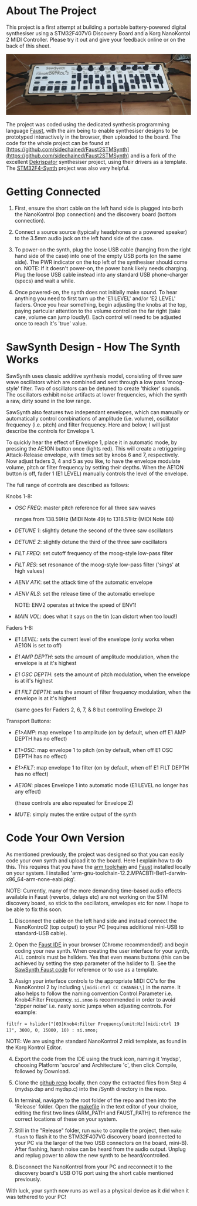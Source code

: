 # About The Project

This project is a first attempt at building a portable battery-powered digital synthesiser using a STM32F407VG Discovery Board and a Korg NanoKontol 2 MIDI Controller. Please try it out and give your feedback online or on the back of this sheet.

![SawSynth Prototype](Resources/SawSynth.jpeg)

The project was coded using the dedicated synthesis programming language [Faust](https://faust.grame.fr), with the aim being to enable synthesiser designs to be prototyped interactively in the browser, then uploaded to the board. The code for the whole project can be found at [https://github.com/sidechained/Faust2STMSynth](https://github.com/sidechained/Faust2STMSynth) and is a fork of the excellent [Dekrispator](https://github.com/MrBlueXav/Dekrispator_v2) synthesiser project, using their drivers as a template. The [STM32F4-Synth](https://github.com/pierstitus/STM32F4-Synth) project was also very helpful.

# Getting Connected

1. First, ensure the short cable on the left hand side is plugged into both the NanoKontrol (top connection) and the discovery board (bottom connection).

2. Connect a source source (typically headphones or a powered speaker) to the 3.5mm audio jack on the left hand side of the case.

3. To power-on the synth, plug the loose USB cable (hanging from the right hand side of the case) into one of the empty USB ports (on the same side). The PWR indicator on the top left of the synthesiser should come on. NOTE: If it doesn't power-on, the power bank likely needs charging. Plug the loose USB cable instead into any standard USB phone-charger (specs) and wait a while.

4. Once powered-on, the synth does not initially make sound. To hear anything you need to first turn up the 'E1 LEVEL' and/or 'E2 LEVEL' faders. Once you hear something, begin adjusting the knobs at the top, paying partcular attention to the volume control on the far right (take care, volume can jump loudly!). Each control will need to be adjusted once to reach it's 'true' value.

# SawSynth Design - How The Synth Works

SawSynth uses classic additive synthesis model, consisting of three saw wave oscillators which are combined and sent through a low pass 'moog-style' filter. Two of oscillators can be detuned to create 'thicker' sounds. The oscillators exhibit noise artifacts at lower frequencies, which the synth a raw, dirty sound in the low range.

SawSynth also features two independant envelopes, which can manually or automatically control combinations of amplitude (i.e. volume), oscillator frequency (i.e. pitch) and filter frequency. Here and below, I will just describe the controls for Envelope 1.

To quickly hear the effect of Envelope 1, place it in automatic mode, by pressing the AE1ON button once (lights red). This will create a retriggering Attack-Release envelope, with times set by knobs 6 and 7, respectively. Now adjust faders 3, 4 and 5 as you like, to have the envelope modulate volume, pitch or filter frequency by setting their depths. When the AE1ON button is off, fader 1 (E1 LEVEL) manually controls the level of the envelope.

The full range of controls are described as follows:

Knobs 1-8:
- _OSC FREQ_:		master pitch reference for all three saw waves
	
	ranges from 138.59Hz (MIDI Note 49) to 1318.51Hz (MIDI Note 88)

- _DETUNE 1_:			slightly detune the second of the three saw oscillators
- _DETUNE 2_:			slightly detune the third of the three saw oscillators
- _FILT FREQ_:		set cutoff frequency of the moog-style low-pass filter
- _FILT RES_:			set resonance of the moog-style low-pass filter ('sings' at high values)
- _AENV ATK_:			set the attack time of the automatic envelope
- _AENV RLS_:			set the release time of the automatic envelope

	NOTE: ENV2 operates at twice the speed of ENV1!

- _MAIN VOL_:			does what it says on the tin (can distort when too loud!)

Faders 1-8:
- _E1 LEVEL_:		sets the current level of the envelope (only works when AE1ON is set to off)
- _E1 AMP DEPTH_:		sets the amount of amplitude modulation, when the envelope is at it's highest
- _E1 OSC DEPTH_:		sets the amount of pitch modulation, when the envelope is at it's highest
- _E1 FILT DEPTH_:	sets the amount of filter frequency modulation, when the envelope is at it's highest

	(same goes for Faders 2, 6, 7, & 8 but controlling Envelope 2)

Transport Buttons:
- _E1>AMP_:			map envelope 1 to amplitude (on by default, when off E1 AMP DEPTH has no effect)
- _E1>OSC_:			map envelope 1 to pitch (on by default, when off E1 OSC DEPTH has no effect)
- _E1>FILT_:			map envelope 1 to filter (on by default, when off E1 FILT DEPTH has no effect)
- _AE1ON_:			places Envelope 1 into automatic mode (E1 LEVEL no longer has any effect)

	(these controls are also repeated for Envelope 2)

- _MUTE_:				simply mutes the entire output of the synth

# Code Your Own Version

As mentioned previously, the project was designed so that you can easily code your own synth and upload it to the board. Here I explain how to do this. This requires that you have the [arm toolchain](https://developer.arm.com/downloads/-/arm-gnu-toolchain-downloads) and [Faust](https://faust.grame.fr/downloads/) installed locally on your system. I installed 'arm-gnu-toolchain-12.2.MPACBTI-Bet1-darwin-x86_64-arm-none-eabi.pkg'.

NOTE: Currently, many of the more demanding time-based audio effects available in Faust (reverbs, delays etc) are not working on the STM discovery board, so stick to the oscillators, envelopes etc for now. I hope to be able to fix this soon.

1. Disconnect the cable on the left hand side and instead connect the NanoKontrol2 (top output) to your PC (requires additional mini-USB to standard-USB cable).

2. Open the [Faust IDE](https://faustide.grame.fr) in your browser (Chrome recommended!) and begin coding your new synth. When creating the user interface for your synth, ALL controls must be hsliders. Yes that even means buttons (this can be achieved by setting the step parameter of the hslider to 1). See the [SawSynth Faust code](https://github.com/sidechained/Faust2STMSynth/blob/dekrispatorV3/Synth/mydsp-faustCode.dsp) for reference or to use as a template.

3. Assign your interface controls to the appropriate MIDI CC's for the NanoKontrol 2 by including `\[midi:ctrl CC CHANNEL\]` in the name. It also helps to follow the naming convention Control:Parameter i.e. Knob4:Filter Frequency. `si.smoo` is recommended in order to avoid 'zipper noise' i.e. nasty sonic jumps when adjusting controls. For example:

`filtfr = hslider("[03]Knob4:Filter Frequency[unit:Hz][midi:ctrl 19 1]", 3000, 0, 15000, 10) : si.smoo;`

NOTE: We are using the standard NanoKontrol 2 midi template, as found in the Korg Kontrol Editor.

4. Export the code from the IDE using the truck icon, naming it 'mydsp', choosing Platform 'source' and Architecture 'c', then click Compile, followed by Download.

5. Clone the [github repo](https://github.com/sidechained/Faust2STMSynth) locally, then copy the extracted files from Step 4
(mydsp.dsp and mydsp.c) into the /Synth directory in the repo.

6. In terminal, navigate to the root folder of the repo and then into the 'Release' folder. Open the [makefile](https://github.com/sidechained/Faust2STMSynth/blob/dekrispatorV3/Release/makefile) in the text editor of your choice, editing the first two lines (ARM_PATH and FAUST_PATH) to reference the correct locations of these on your system.

7. Still in the  "Release" folder, run `make` to compile the project, then `make flash` to flash it to the STM32F407VG discovery board (connected to your PC via the larger of the two USB connectors on the board, mini-B). After flashing, harsh noise can be heard from the audio output. Unplug and replug power to allow the new synth to be heard/controlled.

8. Disconnect the NanoKontrol from your PC and reconnect it to the discovery board's USB OTG port using the short cable mentioned previously.

With luck, your synth now runs as well as a physical device as it did when it was tethered to your PC!